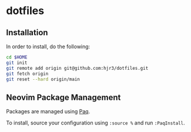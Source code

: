 # dotfiles

## Installation

In order to install, do the following:

```bash
cd $HOME
git init
git remote add origin git@github.com:hjr3/dotfiles.git
git fetch origin
git reset --hard origin/main
```

## Neovim Package Management

Packages are managed using [Paq](https://github.com/savq/paq-nvim).

To install, source your configuration using `:source %` and run `:PaqInstall`.
